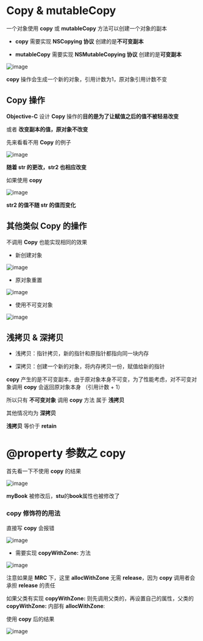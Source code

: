 # Copy & mutableCopy

一个对象使用 **copy** 或 **mutableCopy** 方法可以创建一个对象的副本

- **copy** 需要实现 **NSCopying 协议** 创建的是**不可变副本**

- **mutableCopy** 需要实现 **NSMutableCopying 协议** 创建的是**可变副本** 

![image](Images/Snipaste_2022-10-16_05-23-37.png)



**copy** 操作会生成一个新的对象，引用计数为1，原对象引用计数不变



## Copy 操作

**Objective-C** 设计 **Copy** 操作的**目的是为了让赋值之后的值不被轻易改变**

或者 **改变副本的值，原对象不改变**

先来看看不用 **Copy** 的例子

![image](Images/Snipaste_2022-10-16_06-05-19.png)

**随着 str 的更改，str2 也相应改变**



如果使用 **copy**

![image](Images/Snipaste_2022-10-16_06-05-55.png)

**str2 的值不随 str 的值而变化**



## 其他类似 Copy 的操作

不调用 **Copy** 也能实现相同的效果

- 新创建对象

![image](Images/Snipaste_2022-10-16_06-06-35.png)



- 原对象重置

![image](Images/Snipaste_2022-10-16_06-08-38.png)



- 使用不可变对象

![image](Images/Snipaste_2022-10-16_06-11-00.png)



## 浅拷贝 & 深拷贝

- 浅拷贝：指针拷贝，新的指针和原指针都指向同一块内存

- 深拷贝：创建一个新的对象，将内存拷贝一份，赋值给新的指针

**copy** 产生的是不可变副本，由于原对象本身不可变，为了性能考虑，对不可变对象调用 **copy** 会返回原对象本身 （引用计数 + 1）



所以只有 **不可变对象** 调用 **copy** 方法 属于 **浅拷贝**

其他情况均为 **深拷贝**

**浅拷贝** 等价于 **retain**



# @property 参数之 copy

首先看一下不使用 **copy** 的结果

![image](Images/Snipaste_2022-10-16_06-52-41.png)

**myBook** 被修改后，**stu**的**book**属性也被修改了



### copy 修饰符的用法

直接写 **copy** 会报错

![image](Images/Snipaste_2022-10-16_07-01-35.png)



- 需要实现 **copyWithZone:** 方法

![image](Images/Snipaste_2022-10-16_07-33-37.png)

注意如果是 **MRC** 下，这里 **allocWithZone** 无需 **release**，因为 **copy** 调用者会承担 **release** 的责任

如果父类有实现 **copyWithZone:** 则先调用父类的，再设置自己的属性，父类的 **copyWithZone:** 内部有 **allocWithZone**:



使用 **copy** 后的结果

![image](Images/Snipaste_2022-10-16_07-10-08.png)